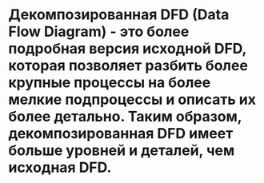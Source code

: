 # Декомпозированная DFD (Data Flow Diagram) - это более подробная версия исходной DFD, которая позволяет разбить более крупные процессы на более мелкие подпроцессы и описать их более детально. Таким образом, декомпозированная DFD имеет больше уровней и деталей, чем исходная DFD.
